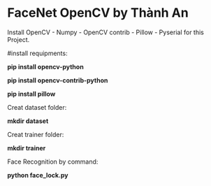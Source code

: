 # FaceNet OpenCV by Thành An
Install OpenCV - Numpy - OpenCV contrib - Pillow - Pyserial for this Project.

#install requipments:

**pip install opencv-python**

**pip install opencv-contrib-python**

**pip install pillow**

Creat dataset folder: 

**mkdir dataset**

Creat trainer folder:

**mkdir trainer**

Face Recognition by command:

**python face_lock.py**
